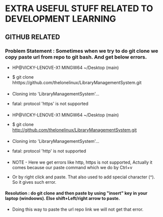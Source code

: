 # EXTRA USEFUL STUFF RELATED TO DEVELOPMENT LEARNING

##  GITHUB RELATED
### Problem Statement : Sometimes when we try to do git clone we copy paste url from repo to git bash. And get below errors.
* HP@VICKY-LENOVE-X1 MINGW64 ~/Desktop (main)
* $ git clone hhttps://github.com/thelonelinux/LibraryManagementSystem.git
* Cloning into 'LibraryManagementSystem'...
* fatal: protocol 'https' is not supported

* HP@VICKY-LENOVE-X1 MINGW64 ~/Desktop (main)
* $ git clone http://github.com/thelonelinux/LibraryManagementSystem.git
* Cloning into 'LibraryManagementSystem'...
* fatal: protocol 'http' is not supported

* NOTE - Here we get errors like http, https is not supported, Actually it comes because our paste command which we do by Ctrl+v
* Or by right click and paste. That also used to add special character (^). So it gives such error.

#### Resolution : do git clone and then paste by using "insert" key in your laptop (windoows). Else shift+Left/right arrow to paste.
* Doing this way to paste the url repo link we will not get that error.